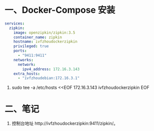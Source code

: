 # 一、Docker-Compose 安装

```yml
services:
  zipkin:
    image: openzipkin/zipkin:3.5
    container_name: zipkin
    hostname: ivfzhoudockerzipkin
    privileged: true
    ports:
      - "9411:9411"
    networks:
      network:
        ipv4_address: 172.16.3.143
    extra_hosts:
      - "ivfzhoudebian:172.16.3.1"
```
1. sudo tee -a /etc/hosts <<EOF
   172.16.3.143 ivfzhoudockerzipkin
   EOF

# 二、笔记

1. 控制台地址 http://ivfzhoudockerzipkin:9411/zipkin/。